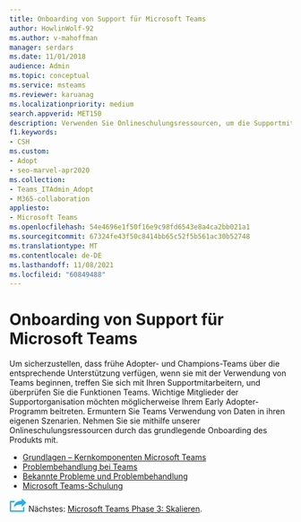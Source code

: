 ```yaml
---
title: Onboarding von Support für Microsoft Teams
author: HowlinWolf-92
ms.author: v-mahoffman
manager: serdars
ms.date: 11/01/2018
audience: Admin
ms.topic: conceptual
ms.service: msteams
ms.reviewer: karuanag
ms.localizationpriority: medium
search.appverid: MET150
description: Verwenden Sie Onlineschulungsressourcen, um die Supportmitarbeiter für die Experimentphase Ihrer Einführung Teams zu holen.
f1.keywords:
- CSH
ms.custom:
- Adopt
- seo-marvel-apr2020
ms.collection:
- Teams_ITAdmin_Adopt
- M365-collaboration
appliesto:
- Microsoft Teams
ms.openlocfilehash: 54e4696e1f50f16e9c98fd6543e8a4ca2bb021a1
ms.sourcegitcommit: 67324fe43f50c8414bb65c52f5b561ac30b52748
ms.translationtype: MT
ms.contentlocale: de-DE
ms.lasthandoff: 11/08/2021
ms.locfileid: "60849488"
---
```

# <a name="onboard-support-for-microsoft-teams"></a>Onboarding von Support für Microsoft Teams

Um sicherzustellen, dass frühe Adopter- und Champions-Teams über die entsprechende Unterstützung verfügen, wenn sie mit der Verwendung von Teams beginnen, treffen Sie sich mit Ihren Supportmitarbeitern, und überprüfen Sie die Funktionen Teams. Wichtige Mitglieder der Supportorganisation möchten möglicherweise Ihrem Early Adopter-Programm beitreten. Ermuntern Sie Teams Verwendung von Daten in ihren eigenen Szenarien. Nehmen Sie sie mithilfe unserer Onlineschulungsressourcen durch das grundlegende Onboarding des Produkts mit.  

- [Grundlagen – Kernkomponenten Microsoft Teams](https://youtu.be/V6B4KraD-FM)
- [Problembehandlung bei Teams](https://youtu.be/0KNh9KNpXcA)
- [Bekannte Probleme und Problembehandlung](/MicrosoftTeams/troubleshoot/teams-welcome)
- [Microsoft Teams-Schulung](./training-microsoft-teams-landing-page.md)

![Ein Symbol, das den nächsten Schritt darstellt.](media/teams-adoption-next-icon.png) Nächstes: [Microsoft Teams Phase 3: Skalieren](teams-adoption-phase3-enable.md).